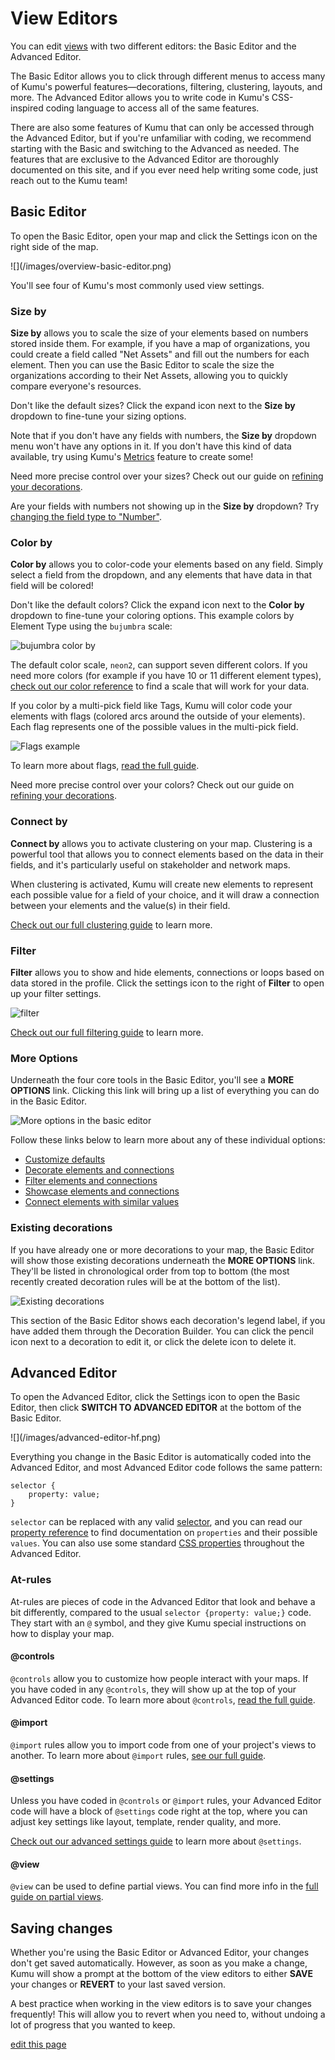 # View Editors

You can edit [views](/overview/kumus-architecture.html#views) with two different editors: the Basic Editor and the Advanced Editor.

The Basic Editor allows you to click through different menus to access many of Kumu's powerful features—decorations, filtering, clustering, layouts, and more. The Advanced Editor allows you to write code in Kumu's CSS-inspired coding language to access all of the same features.

There are also some features of Kumu that can only be accessed through the Advanced Editor, but if you're unfamiliar with coding, we recommend starting with the Basic and switching to the Advanced as needed. The features that are exclusive to the Advanced Editor are thoroughly documented on this site, and if you ever need help writing some code, just reach out to the Kumu team!

## Basic Editor

To open the Basic Editor, open your map and click the Settings icon <i class="fa fa-sliders"></i> on the right side of the map.

<span class="small plain">
![](/images/overview-basic-editor.png)
</span>

You'll see four of Kumu's most commonly used view settings.

### Size by

**Size by** allows you to scale the size of your elements based on numbers stored inside them. For example, if you have a map of organizations, you could create a field called "Net Assets" and fill out the numbers for each element. Then you can use the Basic Editor to scale the size the organizations according to their Net Assets, allowing you to quickly compare everyone's resources.

Don't like the default sizes? Click the expand icon <i class="fa fa-angle-down"></i> next to the **Size by** dropdown to fine-tune your sizing options.

Note that if you don't have any fields with numbers, the **Size by** dropdown menu won't have any options in it. If you don't have this kind of data available, try using Kumu's [Metrics](/guides/metrics.html) feature to create some!

Need more precise control over your sizes? Check out our guide on [refining your decorations](/guides/decorate.html#refine-your-decorations).

<p class="alert alert-warning">
    Are your fields with numbers not showing up in the <b>Size by</b> dropdown? Try <a class="alert-link" href="/guides/fields.html#customize-a-field">changing the field type to "Number"</a>.
</p>


### Color by

**Color by** allows you to color-code your elements based on any field. Simply select a field from the dropdown, and any elements that have data in that field will be colored!

Don't like the default colors? Click the expand icon <i class="fa fa-angle-down"></i> next to the **Color by** dropdown to fine-tune your coloring options. This example colors by Element Type using the `bujumbra` scale:

![bujumbra color by](/images/color-by-element-type-bujumbra.png)

The default color scale, `neon2`, can support seven different colors. If you need more colors (for example if you have 10 or 11 different element types), [check out our color reference](/guides/color-reference.html) to find a scale that will work for your data.

If you color by a multi-pick field like Tags, Kumu will color code your elements with flags (colored arcs around the outside of your elements). Each flag represents one of the possible values in the multi-pick field.

![Flags example](/images/flags-with-filter.png)

To learn more about flags, [read the full guide](/guides/flags.html).

Need more precise control over your colors? Check out our guide on [refining your decorations](/guides/decorate.html#refine-your-decorations).


### Connect by

**Connect by** allows you to activate clustering on your map. Clustering is a powerful tool that allows you to connect elements based on the data in their fields, and it's particularly useful on stakeholder and network maps.

When clustering is activated, Kumu will create new elements to represent each possible value for a field of your choice, and it will draw a connection between your elements and the value(s) in their field.

[Check out our full clustering guide](/guides/clustering.html) to learn more.


### Filter

**Filter** allows you to show and hide elements, connections or loops based on data stored in the profile. Click the settings icon to the right of **Filter** to open up your filter settings.

![filter](../images/overview-filter.png)

[Check out our full filtering guide](/guides/filter.html) to learn more.


### More Options

Underneath the four core tools in the Basic Editor, you'll see a **MORE OPTIONS** link. Clicking this link will bring up a list of everything you can do in the Basic Editor.

![More options in the basic editor](/images/basic-editor-more-options.png)

Follow these links below to learn more about any of these individual options:
* [Customize defaults](/guides/default-settings.html)
* [Decorate elements and connections](/guides/decorate.html#refine-your-decorations)
* [Filter elements and connections](/guides/filter.html)
* [Showcase elements and connections](/guides/showcase.html)
* [Connect elements with similar values](/guides/clustering.html)


### Existing decorations

If you have already one or more decorations to your map, the Basic Editor will show those existing decorations underneath the **MORE OPTIONS** link. They'll be listed in chronological order from top to bottom (the most recently created decoration rules will be at the bottom of the list).

![Existing decorations](/images/basic-editor-existing-decorations.png)

This section of the Basic Editor shows each decoration's legend label, if you have added them through the Decoration Builder. You can click the pencil icon <i class="fa fa-pencil">  </i> next to a decoration to edit it, or click the delete icon <i class="fa fa-remove"> </i> to delete it.


## Advanced Editor

To open the Advanced Editor, click the Settings icon <i class="fa fa-sliders"></i> to open the Basic Editor, then click **SWITCH TO ADVANCED EDITOR** at the bottom of the Basic Editor.

<span class="small plain">
![](/images/advanced-editor-hf.png)
</span>

Everything you change in the Basic Editor is automatically coded into the Advanced Editor, and most Advanced Editor code follows the same pattern:
```
selector {
    property: value;
}
```
`selector` can be replaced with any valid [selector](/guides/selectors.html), and you can read our [property reference](/guides/property-reference.html) to find documentation on `properties` and their possible `values`. You can also use some standard [CSS properties](https://developer.mozilla.org/en-US/docs/Web/CSS/Reference) throughout the Advanced Editor.

### At-rules

At-rules are pieces of code in the Advanced Editor that look and behave a bit differently, compared to the usual `selector {property: value;}` code. They start with an `@` symbol, and they give Kumu special instructions on how to display your map.


#### @controls

`@controls` allow you to customize how people interact with your maps. If you have coded in any `@controls`, they will show up at the top of your Advanced Editor code. To learn more about `@controls`, [read the full guide](/guides/controls.html).

#### @import

`@import` rules allow you to import code from one of your project's views to another. To learn more about `@import` rules, [see our full guide](/guides/imported-views.html).

#### @settings
Unless you have coded in `@controls` or `@import` rules, your Advanced Editor code will have a block of `@settings` code right at the top, where you can adjust key settings like layout, template, render quality, and more.

[Check out our advanced settings guide](/guides/advanced-settings.html) to learn more about `@settings`.

#### @view
`@view` can be used to define partial views. You can find more info in the [full guide on partial views](/guides/partial-views.html).

## Saving changes

Whether you're using the Basic Editor or Advanced Editor, your changes don't get saved automatically. However, as soon as you make a change, Kumu will show a prompt at the bottom of the view editors to either **SAVE** your changes or **REVERT** to your last saved version.

A best practice when working in the view editors is to save your changes frequently! This will allow you to revert when you need to, without undoing a lot of progress that you wanted to keep.

<span class="edit-link"><a href="https://github.com/kumu/docs/blob/master/overview/view-editors.md" target="_blank"><i class="fa fa-github"></i> edit this page</a></span>
